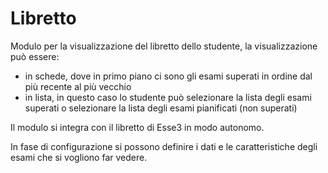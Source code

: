 # Libretto
Modulo per la visualizzazione del libretto dello studente, la visualizzazione può essere:
* in schede, dove in primo piano ci sono gli esami superati in ordine dal più recente al più vecchio
* in lista, in questo caso lo studente può selezionare la lista degli esami superati o selezionare la lista degli esami pianificati (non superati)

Il modulo si integra con il libretto di Esse3 in modo autonomo. 

In fase di configurazione si possono definire i dati e le caratteristiche degli esami che si vogliono far vedere.

